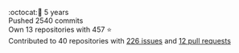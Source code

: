 :octocat::birthday: 5 years  
Pushed 2540 commits  
Own 13 repositories with 457 :star:  
Contributed to 40 repositories with [226 issues](https://github.com/issues?q=is%3Aissue+author%3Aeoli3n) and [12 pull requests](https://github.com/pulls?q=is%3Apr+author%3Aeoli3n+)
